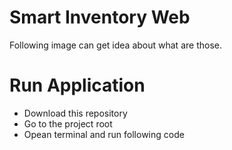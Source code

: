 # Smart Inventory Web 

Following image can get idea about what are those.

# Run Application

* Download this repository
* Go to the project root
* Opean terminal and run following code



